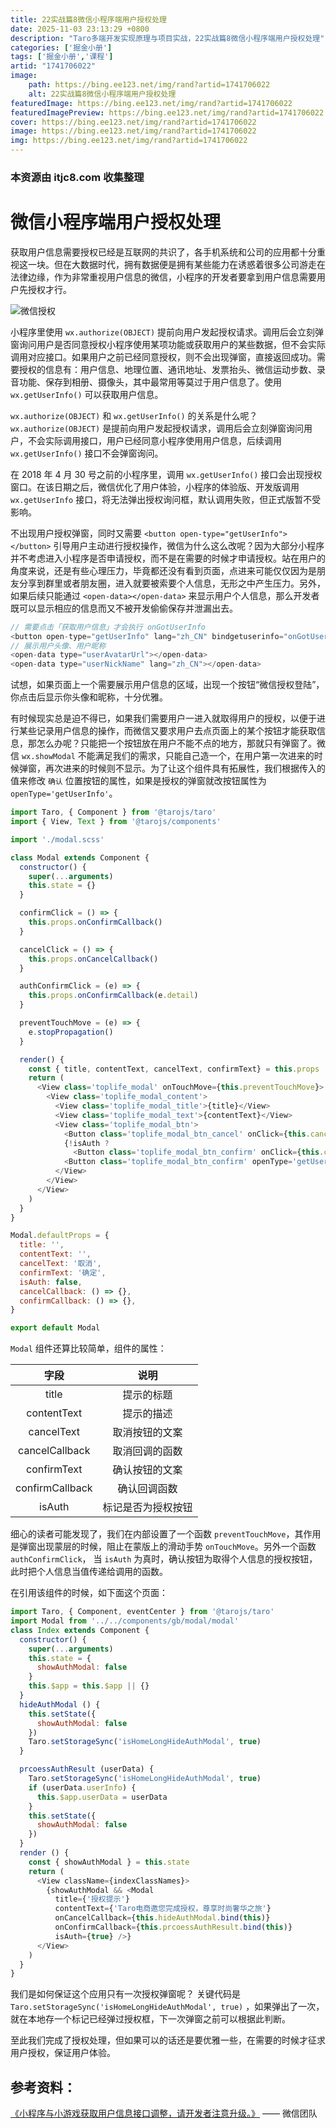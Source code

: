 ```yaml
---
title: 22实战篇8微信小程序端用户授权处理
date: 2025-11-03 23:13:29 +0800
description: "Taro多端开发实现原理与项目实战，22实战篇8微信小程序端用户授权处理"
categories: ['掘金小册']
tags: ['掘金小册','课程']
artid: "1741706022"
image:
    path: https://bing.ee123.net/img/rand?artid=1741706022
    alt: 22实战篇8微信小程序端用户授权处理
featuredImage: https://bing.ee123.net/img/rand?artid=1741706022
featuredImagePreview: https://bing.ee123.net/img/rand?artid=1741706022
cover: https://bing.ee123.net/img/rand?artid=1741706022
image: https://bing.ee123.net/img/rand?artid=1741706022
img: https://bing.ee123.net/img/rand?artid=1741706022
---
```


### 本资源由 itjc8.com 收集整理
# 微信小程序端用户授权处理

获取用户信息需要授权已经是互联网的共识了，各手机系统和公司的应用都十分重视这一块。但在大数据时代，拥有数据便是拥有某些能力在诱惑着很多公司游走在法律边缘，作为非常重视用户信息的微信，小程序的开发者要拿到用户信息需要用户先授权才行。

![微信授权](https://user-gold-cdn.xitu.io/2018/10/8/1665172a70587555?w=700&h=260&f=png&s=21394)

小程序里使用 `wx.authorize(OBJECT)` 提前向用户发起授权请求。调用后会立刻弹窗询问用户是否同意授权小程序使用某项功能或获取用户的某些数据，但不会实际调用对应接口。如果用户之前已经同意授权，则不会出现弹窗，直接返回成功。需要授权的信息有：用户信息、地理位置、通讯地址、发票抬头、微信运动步数、录音功能、保存到相册、摄像头，其中最常用等莫过于用户信息了。使用 `wx.getUserInfo()` 可以获取用户信息。

`wx.authorize(OBJECT)` 和 `wx.getUserInfo()` 的关系是什么呢？`wx.authorize(OBJECT)` 是提前向用户发起授权请求，调用后会立刻弹窗询问用户，不会实际调用接口，用户已经同意小程序使用用户信息，后续调用 `wx.getUserInfo()` 接口不会弹窗询问。

在 2018 年 4 月 30 号之前的小程序里，调用 `wx.getUserInfo()` 接口会出现授权窗口。在该日期之后，微信优化了用户体验，小程序的体验版、开发版调用`wx.getUserInfo` 接口，将无法弹出授权询问框，默认调用失败，但正式版暂不受影响。

不出现用户授权弹窗，同时又需要 `<button open-type="getUserInfo"></button>` 引导用户主动进行授权操作，微信为什么这么改呢？因为大部分小程序并不考虑进入小程序是否申请授权，而不是在需要的时候才申请授权。站在用户的角度来说，还是有些心理压力，毕竟都还没有看到页面，点进来可能仅仅因为是朋友分享到群里或者朋友圈，进入就要被索要个人信息，无形之中产生压力。另外，如果后续只能通过 `<open-data></open-data>` 来显示用户个人信息，那么开发者既可以显示相应的信息而又不被开发偷偷保存并泄漏出去。

``` JavaScript
// 需要点击「获取用户信息」才会执行 onGotUserInfo
<button open-type="getUserInfo" lang="zh_CN" bindgetuserinfo="onGotUserInfo">获取用户信息</button>
// 展示用户头像、用户昵称
<open-data type="userAvatarUrl"></open-data>
<open-data type="userNickName" lang="zh_CN"></open-data>
```

试想，如果页面上一个需要展示用户信息的区域，出现一个按钮“微信授权登陆”，你点击后显示你头像和昵称，十分优雅。

有时候现实总是迫不得已，如果我们需要用户一进入就取得用户的授权，以便于进行某些记录用户信息的操作，而微信又要求用户去点页面上的某个按钮才能获取信息，那怎么办呢？只能把一个按钮放在用户不能不点的地方，那就只有弹窗了。微信 `wx.showModal` 不能满足我们的需求，只能自己造一个，在用户第一次进来的时候弹窗，再次进来的时候则不显示。为了让这个组件具有拓展性，我们根据传入的值来修改 `确认` 位置按钮的属性，如果是授权的弹窗就改按钮属性为 `openType='getUserInfo'`。

``` JavaScript
import Taro, { Component } from '@tarojs/taro'
import { View, Text } from '@tarojs/components'

import './modal.scss'

class Modal extends Component {
  constructor() {
    super(...arguments)
    this.state = {}
  }

  confirmClick = () => {
    this.props.onConfirmCallback()
  }

  cancelClick = () => {
    this.props.onCancelCallback()
  }

  authConfirmClick = (e) => {
    this.props.onConfirmCallback(e.detail)
  }

  preventTouchMove = (e) => {
    e.stopPropagation()
  }

  render() {
    const { title, contentText, cancelText, confirmText} = this.props
    return (
      <View class='toplife_modal' onTouchMove={this.preventTouchMove}>
        <View class='toplife_modal_content'>
          <View class='toplife_modal_title'>{title}</View>
          <View class='toplife_modal_text'>{contentText}</View>
          <View class='toplife_modal_btn'>
            <Button class='toplife_modal_btn_cancel' onClick={this.cancelClick}>{cancelText}</Button>
            {!isAuth ?
              <Button class='toplife_modal_btn_confirm' onClick={this.confirmClick}>{confirmText}</Button> :
            <Button class='toplife_modal_btn_confirm' openType='getUserInfo' onGetuserinfo={this.authConfirmClick} onClick={this.cancelClick}>授权</Button> }
          </View>
        </View>
      </View>
    )
  }
}

Modal.defaultProps = {
  title: '',
  contentText: '',
  cancelText: '取消',
  confirmText: '确定',
  isAuth: false,
  cancelCallback: () => {},
  confirmCallback: () => {},
}

export default Modal
```

`Modal` 组件还算比较简单，组件的属性：
<center>

|        字段        |       说明      |
| :---------------: | :---------------: |
| title | 提示的标题 |
| contentText | 提示的描述|
| cancelText | 取消按钮的文案|
| cancelCallback | 取消回调的函数 |
| confirmText | 确认按钮的文案 |
| confirmCallback | 确认回调函数 |
| isAuth | 标记是否为授权按钮 |
</center>

细心的读者可能发现了，我们在内部设置了一个函数 `preventTouchMove`，其作用是弹窗出现蒙层的时候，阻止在蒙版上的滑动手势 `onTouchMove`。另外一个函数 `authConfirmClick`， 当 `isAuth` 为真时，确认按钮为取得个人信息的授权按钮，此时把个人信息当值传递给调用的函数。

在引用该组件的时候，如下面这个页面：

``` JavaScript
import Taro, { Component, eventCenter } from '@tarojs/taro'
import Modal from '../../components/gb/modal/modal'
class Index extends Component {
  constructor() {
    super(...arguments)
    this.state = {
      showAuthModal: false
    }
    this.$app = this.$app || {}
  }
  hideAuthModal () {
    this.setState({
      showAuthModal: false
    })
    Taro.setStorageSync('isHomeLongHideAuthModal', true)
  }

  prcoessAuthResult (userData) {
    Taro.setStorageSync('isHomeLongHideAuthModal', true)
    if (userData.userInfo) {
      this.$app.userData = userData
    }
    this.setState({
      showAuthModal: false
    })
  }
  render () {
    const { showAuthModal } = this.state
    return (
      <View className={indexClassNames}>
        {showAuthModal && <Modal
          title={'授权提示'}
          contentText={'Taro电商邀您完成授权，尊享时尚奢华之旅'}
          onCancelCallback={this.hideAuthModal.bind(this)}
          onConfirmCallback={this.prcoessAuthResult.bind(this)}
          isAuth={true} />}
      </View>
    )
  }
}
```

我们是如何保证这个应用只有一次授权弹窗呢？ 关键代码是 `Taro.setStorageSync('isHomeLongHideAuthModal', true)` ，如果弹出了一次，就在本地存一个标记已经弹过授权框，下一次弹窗之前可以根据此判断。

至此我们完成了授权处理，但如果可以的话还是要优雅一些，在需要的时候才征求用户授权，保证用户体验。

## 参考资料：

[《小程序与小游戏获取用户信息接口调整，请开发者注意升级。》](https://developers.weixin.qq.com/community/develop/doc/0000a26e1aca6012e896a517556c01) —— 微信团队
